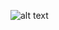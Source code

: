 ![alt text](https://ichef.bbci.co.uk/news/800/cpsprodpb/41CF/production/_109474861_angrycat-index-getty3-3.jpg "not me")

<!--
**robert-joosen/robert-joosen** is a ✨ _special_ ✨ repository because its `README.md` (this file) appears on your GitHub profile.

Here are some ideas to get you started:

- 🔭 I’m currently working on ...
- 🌱 I’m currently learning ...
- 👯 I’m looking to collaborate on ...
- 🤔 I’m looking for help with ...
- 💬 Ask me about ...
- 📫 How to reach me: ...
- 😄 Pronouns: ...
- ⚡ Fun fact: ...
-->
